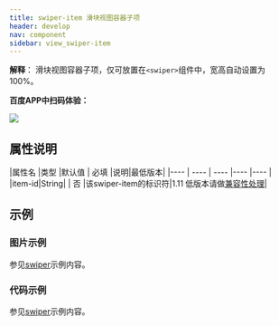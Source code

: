 ```yaml
---
title: swiper-item 滑块视图容器子项
header: develop
nav: component
sidebar: view_swiper-item
---
```

 

**解释**： 滑块视图容器子项，仅可放置在`<swiper>`组件中，宽高自动设置为100%。


**百度APP中扫码体验：**

<img src="https://b.bdstatic.com/miniapp/assets/images/doc_demo/swiper.png"  class="demo-qrcode-image" />


## **属性说明**

|属性名 |类型  |默认值  | 必填 |说明|最低版本|
|---- | ---- | ---- |---- |---- |
|item-id|String| | 否 |该swiper-item的标识符|1.11 低版本请做<a href="https://smartprogram.baidu.com/docs/develop/swan/compatibility/">兼容性处理</a>|

## 示例

### **图片示例**

参见[swiper](https://smartprogram.baidu.com/docs/develop/component/view_swiper/)示例内容。

### **代码示例**

参见[swiper](https://smartprogram.baidu.com/docs/develop/component/view_swiper/)示例内容。
